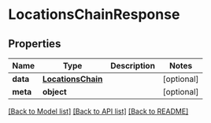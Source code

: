 # LocationsChainResponse

## Properties
Name | Type | Description | Notes
------------ | ------------- | ------------- | -------------
**data** | [**LocationsChain**](LocationsChain.md) |  | [optional] 
**meta** | **object** |  | [optional] 

[[Back to Model list]](../README.md#documentation-for-models) [[Back to API list]](../README.md#documentation-for-api-endpoints) [[Back to README]](../README.md)

